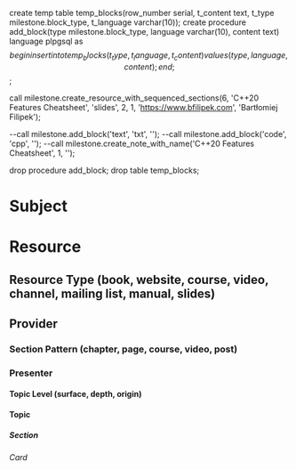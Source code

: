 create temp table temp_blocks(row_number serial, t_content text, t_type milestone.block_type, t_language varchar(10));
create procedure add_block(type milestone.block_type, language varchar(10), content text) language plpgsql as $$ begin insert into temp_blocks (t_type, t_language, t_content) values (type, language, content); end; $$;

call milestone.create_resource_with_sequenced_sections(6, 'C++20 Features Cheatsheet', 'slides', 2, 1, 'https://www.bfilipek.com', 'Bartłomiej Filipek');

--call milestone.add_block('text', 'txt', '');
--call milestone.add_block('code', 'cpp', '');
--call milestone.create_note_with_name('C++20 Features Cheatsheet', 1, '');

drop procedure add_block;
drop table temp_blocks;
# Subject
# Resource
## Resource Type (book, website, course, video, channel, mailing list, manual, slides)
## Provider
### Section Pattern (chapter, page, course, video, post)
### Presenter

#### Topic Level (surface, depth, origin)
#### Topic

##### Section

###### Card
